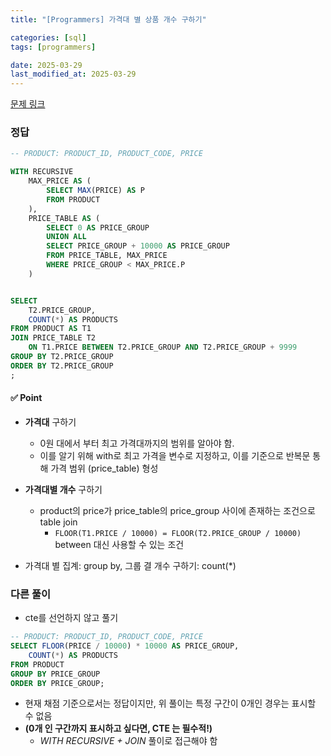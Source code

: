 ```yaml
---
title: "[Programmers] 가격대 별 상품 개수 구하기"

categories: [sql]
tags: [programmers]

date: 2025-03-29
last_modified_at: 2025-03-29
---
```

[문제 링크](https://school.programmers.co.kr/learn/courses/30/lessons/131530)

### 정답
```sql
-- PRODUCT: PRODUCT_ID, PRODUCT_CODE, PRICE

WITH RECURSIVE
    MAX_PRICE AS (
        SELECT MAX(PRICE) AS P
        FROM PRODUCT
    ),
    PRICE_TABLE AS (
        SELECT 0 AS PRICE_GROUP
        UNION ALL
        SELECT PRICE_GROUP + 10000 AS PRICE_GROUP
        FROM PRICE_TABLE, MAX_PRICE
        WHERE PRICE_GROUP < MAX_PRICE.P
    )


SELECT 
    T2.PRICE_GROUP,
    COUNT(*) AS PRODUCTS
FROM PRODUCT AS T1
JOIN PRICE_TABLE T2
    ON T1.PRICE BETWEEN T2.PRICE_GROUP AND T2.PRICE_GROUP + 9999
GROUP BY T2.PRICE_GROUP
ORDER BY T2.PRICE_GROUP
;

```

#### ✅ Point
- **가격대** 구하기
    - 0원 대에서 부터 최고 가격대까지의 범위를 알아야 함.
    - 이를 알기 위해 with로 최고 가격을 변수로 지정하고, 이를 기준으로 반복문 통해 가격 범위 (price_table) 형성
- **가격대별 개수** 구하기
    - product의 price가 price_table의 price_group 사이에 존재하는 조건으로 table join
        - ```FLOOR(T1.PRICE / 10000) = FLOOR(T2.PRICE_GROUP / 10000)``` between 대신 사용할 수 있는 조건

- 가격대 별 집계: group by, 그룹 결 개수 구하기: count(*)

### 다른 풀이
- cte를 선언하지 않고 풀기
```sql
-- PRODUCT: PRODUCT_ID, PRODUCT_CODE, PRICE
SELECT FLOOR(PRICE / 10000) * 10000 AS PRICE_GROUP,
    COUNT(*) AS PRODUCTS
FROM PRODUCT
GROUP BY PRICE_GROUP
ORDER BY PRICE_GROUP;
```
- 현재 채점 기준으로서는 정답이지만, 위 풀이는 특정 구간이 0개인 경우는 표시할 수 없음 
- **(0개 인 구간까지 표시하고 싶다면, CTE 는 필수적!)**
    - *WITH RECURSIVE + JOIN* 풀이로 접근해야 함